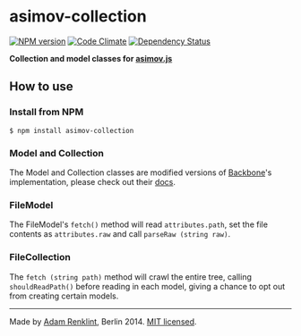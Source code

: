 asimov-collection
================

[![NPM version](https://badge.fury.io/js/asimov-collection.png)](http://badge.fury.io/js/asimov-collection)
[![Code Climate](https://codeclimate.com/github/adamrenklint/asimov-collection.png)](https://codeclimate.com/github/adamrenklint/asimov-collection)
[![Dependency Status](https://david-dm.org/adamrenklint/asimov-collection.png?theme=shields.io)](https://david-dm.org/adamrenklint/asimov-collection)

**Collection and model classes for [asimov.js](http://asimovjs.org)**

## How to use

### Install from NPM

    $ npm install asimov-collection

### Model and Collection

The Model and Collection classes are modified versions of [Backbone](http://backbonejs.org)'s implementation, please check out their [docs](http://backbonejs.org).

### FileModel

The FileModel's ```fetch()``` method will read ```attributes.path```, set the file contents as ```attributes.raw``` and call ```parseRaw (string raw)```.

### FileCollection

The ```fetch (string path)``` method will crawl the entire tree, calling ```shouldReadPath()``` before reading in each model, giving a chance to opt out from creating certain models.

---

Made by [Adam Renklint](http://adamrenklint.com), Berlin 2014. [MIT licensed](https://github.com/adamrenklint/asimov-collection/blob/master/LICENSE).
